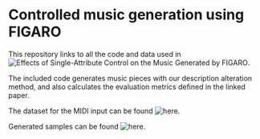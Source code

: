 # Controlled music generation using FIGARO

This repository links to all the code and data used in ![Effects of Single-Attribute Control on the Music Generated by FIGARO](https://openreview.net/pdf?id=G_MpqMHYo-).

The included code generates music pieces with our description alteration method, and also calculates the evaluation metrics defined in the linked paper.

The dataset for the MIDI input can be found ![here](https://drive.google.com/drive/folders/1xVjvQxdhYzP6lQbPF4m1cEUqrc1iYGXq?usp=sharing).

Generated samples can be found ![here](https://drive.google.com/drive/folders/1-AYfhc-tu7G386KPg69-CMUCt6ChlOPa?usp=sharing).

